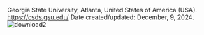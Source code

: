 Georgia State University, Atlanta, United States of America (USA). https://csds.gsu.edu/
Date created/updated: December, 9, 2024.
![download2](https://github.com/user-attachments/assets/71222172-ff80-434c-97c6-f508fc4d2d69)
